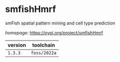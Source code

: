# smfishHmrf

smFish spatial pattern mining and cell type prediction

*homepage*: <https://pypi.org/project/smfishHmrf>

version | toolchain
--------|----------
``1.3.3`` | ``foss/2022a``
